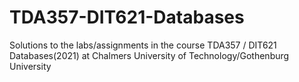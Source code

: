 # TDA357-DIT621-Databases
Solutions to the labs/assignments in the course TDA357 / DIT621 Databases(2021) at Chalmers University of Technology/Gothenburg University
